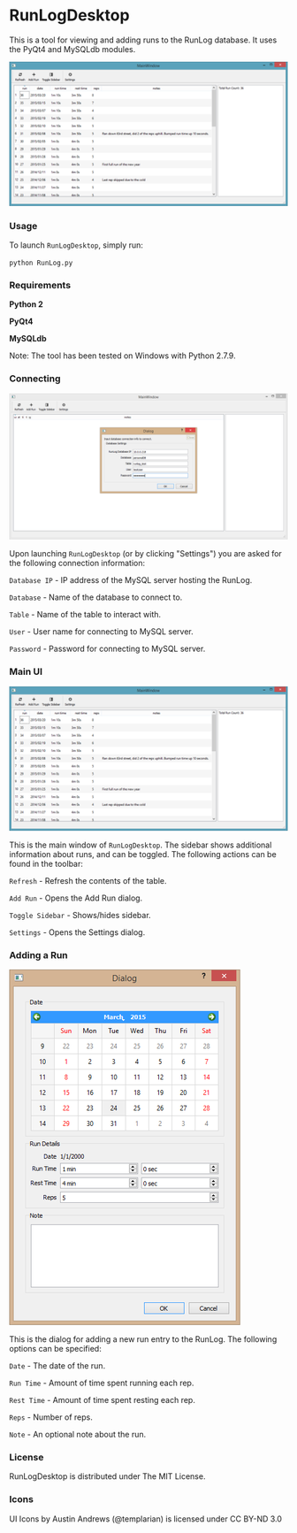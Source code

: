 RunLogDesktop
=============

This is a tool for viewing and adding runs to the RunLog database. It uses the PyQt4 and MySQLdb modules.

![RunLogDesktop GUI](https://raw.githubusercontent.com/davgra04/RunLogDesktop/master/screenshot5_mainwindow.png)


### Usage

To launch `RunLogDesktop`, simply run: 

`python RunLog.py`


### Requirements

**Python 2**

**PyQt4**

**MySQLdb**

Note: The tool has been tested on Windows with Python 2.7.9.


### Connecting

![RunLogDesktop GUI](https://raw.githubusercontent.com/davgra04/RunLogDesktop/master/screenshot6_onstart.png)

Upon launching `RunLogDesktop` (or by clicking "Settings") you are asked for the following connection information:

`Database IP` - IP address of the MySQL server hosting the RunLog.

`Database` - Name of the database to connect to.

`Table` - Name of the table to interact with.

`User` - User name for connecting to MySQL server.

`Password` - Password for connecting to MySQL server.


### Main UI

![RunLogDesktop GUI](https://raw.githubusercontent.com/davgra04/RunLogDesktop/master/screenshot5_mainwindow.png)

This is the main window of `RunLogDesktop`. The sidebar shows additional information about runs, and can be toggled. The following actions can be found in the toolbar:

`Refresh` - Refresh the contents of the table.

`Add Run` - Opens the Add Run dialog.

`Toggle Sidebar` - Shows/hides sidebar.

`Settings` - Opens the Settings dialog.


### Adding a Run

![RunLogDesktop GUI](https://raw.githubusercontent.com/davgra04/RunLogDesktop/master/screenshot4_addrundialog.png)

This is the dialog for adding a new run entry to the RunLog. The following options can be specified:

`Date` - The date of the run.

`Run Time` - Amount of time spent running each rep.

`Rest Time` - Amount of time spent resting each rep.

`Reps` - Number of reps.

`Note` - An optional note about the run.


### License

RunLogDesktop is distributed under The MIT License.


### Icons

UI Icons by Austin Andrews (@templarian) is licensed under CC BY-ND 3.0

